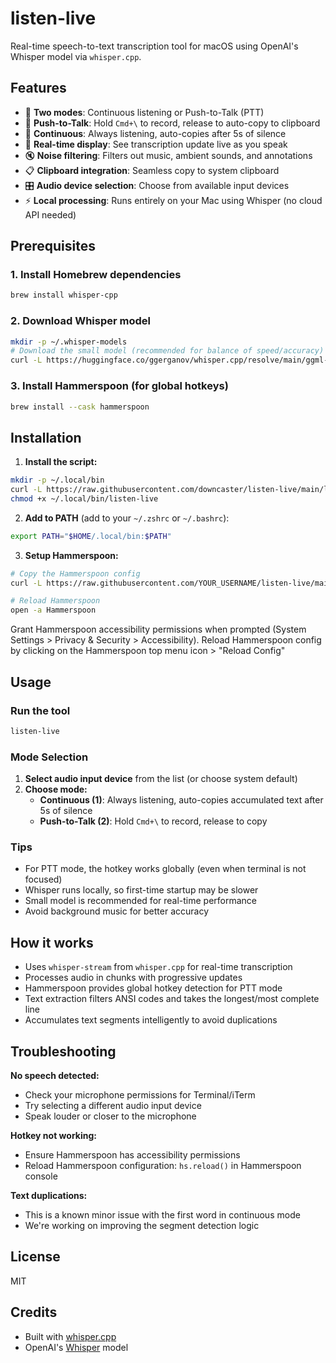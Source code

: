# listen-live

Real-time speech-to-text transcription tool for macOS using OpenAI's Whisper model via `whisper.cpp`.

## Features

- 🎤 **Two modes**: Continuous listening or Push-to-Talk (PTT)
- 🔴 **Push-to-Talk**: Hold `Cmd+\` to record, release to auto-copy to clipboard
- 🔄 **Continuous**: Always listening, auto-copies after 5s of silence
- 🎯 **Real-time display**: See transcription update live as you speak
- 🔇 **Noise filtering**: Filters out music, ambient sounds, and annotations
- 📋 **Clipboard integration**: Seamless copy to system clipboard
- 🎛️ **Audio device selection**: Choose from available input devices
- ⚡ **Local processing**: Runs entirely on your Mac using Whisper (no cloud API needed)

## Prerequisites

### 1. Install Homebrew dependencies

```bash
brew install whisper-cpp
```

### 2. Download Whisper model

```bash
mkdir -p ~/.whisper-models
# Download the small model (recommended for balance of speed/accuracy)
curl -L https://huggingface.co/ggerganov/whisper.cpp/resolve/main/ggml-small.bin -o ~/.whisper-models/ggml-small.bin
```

### 3. Install Hammerspoon (for global hotkeys)

```bash
brew install --cask hammerspoon
```

## Installation

1. **Install the script:**

```bash
mkdir -p ~/.local/bin
curl -L https://raw.githubusercontent.com/downcaster/listen-live/main/listen-live -o ~/.local/bin/listen-live
chmod +x ~/.local/bin/listen-live
```

2. **Add to PATH** (add to your `~/.zshrc` or `~/.bashrc`):

```bash
export PATH="$HOME/.local/bin:$PATH"
```

3. **Setup Hammerspoon:**

```bash
# Copy the Hammerspoon config
curl -L https://raw.githubusercontent.com/YOUR_USERNAME/listen-live/main/hammerspoon-init.lua >> ~/.hammerspoon/init.lua

# Reload Hammerspoon
open -a Hammerspoon
```

Grant Hammerspoon accessibility permissions when prompted (System Settings > Privacy & Security > Accessibility).
Reload Hammerspoon config by clicking on the Hammerspoon top menu icon > "Reload Config"

## Usage

### Run the tool

```bash
listen-live
```

### Mode Selection

1. **Select audio input device** from the list (or choose system default)
2. **Choose mode:**
   - **Continuous (1)**: Always listening, auto-copies accumulated text after 5s of silence
   - **Push-to-Talk (2)**: Hold `Cmd+\` to record, release to copy

### Tips

- For PTT mode, the hotkey works globally (even when terminal is not focused)
- Whisper runs locally, so first-time startup may be slower
- Small model is recommended for real-time performance
- Avoid background music for better accuracy

## How it works

- Uses `whisper-stream` from `whisper.cpp` for real-time transcription
- Processes audio in chunks with progressive updates
- Hammerspoon provides global hotkey detection for PTT mode
- Text extraction filters ANSI codes and takes the longest/most complete line
- Accumulates text segments intelligently to avoid duplications

## Troubleshooting

**No speech detected:**
- Check your microphone permissions for Terminal/iTerm
- Try selecting a different audio input device
- Speak louder or closer to the microphone

**Hotkey not working:**
- Ensure Hammerspoon has accessibility permissions
- Reload Hammerspoon configuration: `hs.reload()` in Hammerspoon console

**Text duplications:**
- This is a known minor issue with the first word in continuous mode
- We're working on improving the segment detection logic

## License

MIT

## Credits

- Built with [whisper.cpp](https://github.com/ggerganov/whisper.cpp)
- OpenAI's [Whisper](https://github.com/openai/whisper) model
